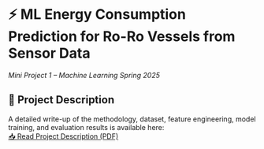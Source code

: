 # ⚡ ML Energy Consumption Prediction for Ro-Ro Vessels from Sensor Data
*Mini Project 1 – Machine Learning Spring 2025*

## 📄 Project Description
A detailed write-up of the methodology, dataset, feature engineering, model training, and evaluation results is available here:  
[📥 Read Project Description (PDF)](Project_Description.pdf)
